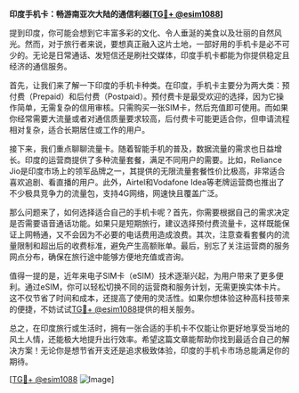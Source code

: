 **印度手机卡：畅游南亚次大陆的通信利器[[TG💪+ @esim1088](https://t.me/s/esim1088)]**

提到印度，你可能会想到它丰富多彩的文化、令人垂涎的美食以及壮丽的自然风光。然而，对于旅行者来说，要想真正融入这片土地，一部好用的手机卡是必不可少的。无论是日常通话、发短信还是刷社交媒体，印度手机卡都能为你提供稳定且经济的通信服务。

首先，让我们来了解一下印度的手机卡种类。在印度，手机卡主要分为两大类：预付费（Prepaid）和后付费（Postpaid）。预付费卡是最受欢迎的选择，因为它操作简单，无需复杂的信用审核。只需购买一张SIM卡，然后充值即可使用。而如果你经常需要大流量或者对通信质量要求较高，后付费卡可能更适合你，但申请流程相对复杂，适合长期居住或工作的用户。

接下来，我们重点聊聊流量卡。随着智能手机的普及，数据流量的需求也日益增长。印度的运营商提供了多种流量套餐，满足不同用户的需要。比如，Reliance Jio是印度市场上的领军品牌之一，其提供的无限流量套餐性价比极高，非常适合喜欢追剧、看直播的用户。此外，Airtel和Vodafone Idea等老牌运营商也推出了不少极具竞争力的流量包，支持4G网络，网速快且覆盖广泛。

那么问题来了，如何选择适合自己的手机卡呢？首先，你需要根据自己的需求决定是否需要语音通话功能。如果只是短期旅行，建议选择预付费流量卡，这样既能保证上网畅通，又不会因为不必要的电话费用造成浪费。其次，注意查看套餐内的流量限制和超出后的收费标准，避免产生高额账单。最后，别忘了关注运营商的服务网点分布，确保在旅行途中能够方便地充值或咨询。

值得一提的是，近年来电子SIM卡（eSIM）技术逐渐兴起，为用户带来了更多便利。通过eSIM，你可以轻松切换不同的运营商和服务计划，无需更换实体卡片。这不仅节省了时间和成本，还提高了使用的灵活性。如果你想体验这种高科技带来的便捷，不妨试试[TG💪+ @esim1088](https://t.me/s/esim1088)提供的相关服务。

总之，在印度旅行或生活时，拥有一张合适的手机卡不仅能让你更好地享受当地的风土人情，还能极大地提升出行效率。希望这篇文章能帮助你找到最适合自己的解决方案！无论你是想节省开支还是追求极致体验，印度的手机卡市场总能满足你的期待。

[[TG💪+ @esim1088](https://t.me/s/esim1088) ![Image](https://i.postimg.cc/4NQfJmqS/Snipaste-2025-05-13-00-14-12.png)]